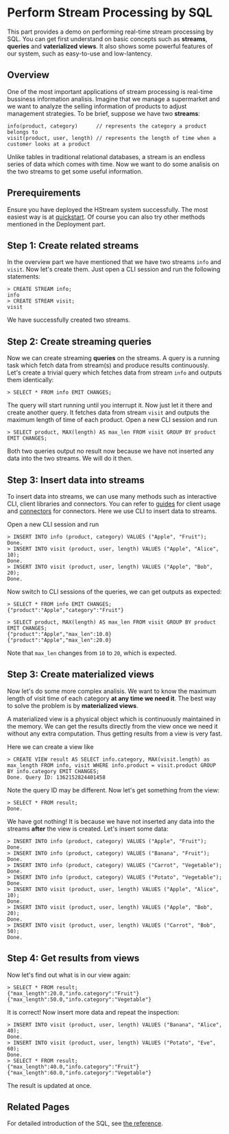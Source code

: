Perform Stream Processing by SQL
===================================

This part provides a demo on performing real-time stream processing by SQL. You can get first understand on basic concepts such as **streams**, **queries** and **vaterialized views**. It also shows some powerful features of our system, such as easy-to-use and low-lantency.

## Overview

One of the most important applications of stream processing is real-time bussiness information analisis. Imagine that we manage a supermarket and we want to analyze the selling information of products to adjust management strategies. To be brief, suppose we have two **streams**:

```
info(product, category)      // represents the category a product belongs to
visit(product, user, length) // represents the length of time when a customer looks at a product
```

Unlike tables in traditional relational databases, a stream is an endless series of data which comes with time. Now we want to do some analisis on the two streams to get some useful information.

## Prerequirements

Ensure you have deployed the HStream system successfully. The most easiest way is at [quickstart](../start/quickstart-with-docker.md). Of course you can also try other methods mentioned in the Deployment part.

## Step 1: Create related streams

In the overview part we have mentioned that we have two streams `info` and `visit`. Now let's create them. Just open a CLI session and run the following statements:

```
> CREATE STREAM info;
info
> CREATE STREAM visit;
visit
```

We have successfully created two streams.

## Step 2: Create streaming queries

Now we can create streaming **queries** on the streams. A query is a running task which fetch data from stream(s) and produce results continuously. Let's create a trivial query which fetches data from stream `info` and outputs them identically:

```
> SELECT * FROM info EMIT CHANGES;
```

The query will start running until you interrupt it. Now just let it there and create another query. It fetches data from stream `visit` and outputs the maximum length of time of each product. Open a new CLI session and run

```
> SELECT product, MAX(length) AS max_len FROM visit GROUP BY product EMIT CHANGES;
```

Both two queries output no result now because we have not inserted any data into the two streams. We will do it then.

## Step 3: Insert data into streams

To insert data into streams, we can use many methods such as interactive CLI, client libraries and connectors. You can refer to [guides](../write.md) for client usage and [connectors](../reference/sql/statements/create-connector.md) for connectors. Here we use CLI to insert data to streams.

Open a new CLI session and run

```
> INSERT INTO info (product, category) VALUES ("Apple", "Fruit");
Done.
> INSERT INTO visit (product, user, length) VALUES ("Apple", "Alice", 10);
Done.
> INSERT INTO visit (product, user, length) VALUES ("Apple", "Bob", 20);
Done.
```

Now switch to CLI sessions of the queries, we can get outputs as expected:

```
> SELECT * FROM info EMIT CHANGES;
{"product":"Apple","category":"Fruit"}
```

```
> SELECT product, MAX(length) AS max_len FROM visit GROUP BY product EMIT CHANGES;
{"product":"Apple","max_len":10.0}
{"product":"Apple","max_len":20.0}
```

Note that `max_len` changes from `10` to `20`, which is expected.

## Step 3: Create materialized views

Now let's do some more complex analisis. We want to know the maximum length of visit time of each category **at any time we need it**. The best way to solve the problem is by **materialized views**.

A materialized view is a physical object which is continuously maintained in the memory. We can get the results directly from the view once we need it without any extra computation. Thus getting results from a view is very fast.

Here we can create a view like

```
> CREATE VIEW result AS SELECT info.category, MAX(visit.length) as max_length FROM info, visit WHERE info.product = visit.product GROUP BY info.category EMIT CHANGES;
Done. Query ID: 1362152824401458
```

Note the query ID may be different. Now let's get something from the view:

```
> SELECT * FROM result;
Done.
```

We have got nothing! It is because we have not inserted any data into the streams **after** the view is created. Let's insert some data:

```
> INSERT INTO info (product, category) VALUES ("Apple", "Fruit");
Done.
> INSERT INTO info (product, category) VALUES ("Banana", "Fruit");
Done.
> INSERT INTO info (product, category) VALUES ("Carrot", "Vegetable");
Done.
> INSERT INTO info (product, category) VALUES ("Potato", "Vegetable");
Done.
> INSERT INTO visit (product, user, length) VALUES ("Apple", "Alice", 10);
Done.
> INSERT INTO visit (product, user, length) VALUES ("Apple", "Bob", 20);
Done.
> INSERT INTO visit (product, user, length) VALUES ("Carrot", "Bob", 50);
Done.
```

## Step 4: Get results from views

Now let's find out what is in our view again:

```
> SELECT * FROM result;
{"max_length":20.0,"info.category":"Fruit"}
{"max_length":50.0,"info.category":"Vegetable"}
```

It is correct! Now insert more data and repeat the inspection:

```
> INSERT INTO visit (product, user, length) VALUES ("Banana", "Alice", 40);
Done.
> INSERT INTO visit (product, user, length) VALUES ("Potato", "Eve", 60);
Done.
> SELECT * FROM result;
{"max_length":40.0,"info.category":"Fruit"}
{"max_length":60.0,"info.category":"Vegetable"}
```

The result is updated at once.

## Related Pages

For detailed introduction of the SQL, see [the reference](../reference/sql/sql-overview.md).
